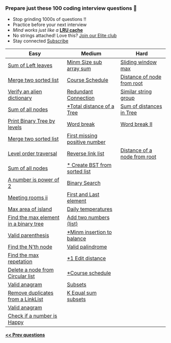 ### Prepare just these 100 coding interview questions &#x1F4D6;

- Stop grinding 1000s of questions !!
- Practice before your next interview
- *Mind works just like a* <a href="/articles/engineering/ds/lru_cache" target="_blank">**LRU cache**</a>
- No strings attached! Love this? [Join our Elite club](/publish)
- Stay connected <a href="https://www.youtube.com/c/InterviewDose" target="_blank">Subscribe</a>

<table class="table">
  <thead>
    <tr>
      <th scope="col">Easy</th>
      <th scope="col">Medium</th>
      <th scope="col">Hard</th>
    </tr>
  </thead>
  <tbody>
    <tr>
      <td>
        <a href="https://youtube.com/embed/jZ5Vi2w1WUo" target="_blank">Sum of Left leaves</a>
        <a href="/articles/engineering/ds/binary_trees" target="_blank" style="background">
          <i class="fa-regular fa-note-sticky" style="color: black;"></i>
        </a>
      </td>
      <td><a href="https://youtube.com/embed/HGnHfU3cHc8" target="_blank">Minm Size sub array sum</a></td>
      <td><a href="https://youtube.com/embed/CynfIgY6Aek" target="_blank">Sliding window max</a></td>
    </tr>
    <tr>
      <td><a href="https://youtube.com/embed/v=9D2V-IUSH0g" target="_blank">Merge two sorted list</a></td>
      <td><a href="https://youtube.com/embed/N4jQQPg1tvA" target="_blank">Course Schedule</a>
        <a href="/articles/engineering/ds/topological_sorting" target="_blank" style="background">
          <i class="fa-regular fa-note-sticky" style="color: black;"></i>
        </a>
      </td>
      <td>
        <a href="https://youtube.com/embed/0EjPBPRLyjE" target="_blank">Distance of node from root</a>
        <a href="/articles/engineering/ds/binary_trees" style="background">
          <i class="fa-regular fa-note-sticky" style="color: black;"></i>
        </a>
      </td>
    </tr>
    <tr>
      <td><a href="https://youtube.com/embed/i3B5RYe0J0E" target="_blank">Verify an alien dictionary</a></td>
      <td><a href="https://youtube.com/embed/MdI6sXCAiso?start=19" target="_blank">Redundant Connection</a></td>
      <td><a href="https://youtube.com/embed/WuBTG71yOek" target="_blank">Similar string group</a></td>
    </tr>
    <tr>
      <td><a href="https://youtube.com/embed/ThQstg4Ik2E" target="_blank">Sum of all nodes</a></td>
      <td>
          <a href="https://youtube.com/embed/0EjPBPRLyjE?start=4" target="_blank">*Total distance of a Tree</a>
          <a href="/articles/engineering/ds/binary_trees" target="_blank" style="background">
          <i class="fa-regular fa-note-sticky" style="color: black;"></i>
          </a>
      </td>
      <td>
        <a href="https://youtube.com/embed/_KAjEdomX7M" target="_blank">Sum of distances in Tree</a>
        <a href="/articles/engineering/ds/binary_trees" target="_blank" style="background">
          <i class="fa-regular fa-note-sticky" style="color: black;"></i>
        </a>
      </td>
    </tr>
    <tr>
      <td>
        <a href="https://youtube.com/embed/0C8nLoIQvfA" target="_blank">Print Binary Tree by levels</a>
        <a href="/articles/engineering/ds/binary_trees" target="_blank" style="background">
          <i class="fa-regular fa-note-sticky" style="color: black;"></i>
        </a>
      </td>
      <td>
        <a href="https://youtube.com/embed/eDsc4Mce0LQ?start=20" target="_blank">Word break</a>
      </td>
      <td><a href="https://youtube.com/embed/HLOwaCIN3S4" target="_blank">Word break II</a></td>
    </tr>
    <tr>
      <td><a href="https://youtube.com/embed/v=9D2V-IUSH0g" target="_blank">Merge two sorted list</a></td>
      <td><a href="https://youtu.be/ToKrvskQ15s" target="_blank">First missing positive number</a></td>
    </tr>
    <tr>
      <td>
        <a href="https://youtube.com/embed/9hGwYdjcfRU" target="_blank">Level order traversal</a>
        <a href="/articles/engineering/ds/binary_trees" target="_blank" style="background">
          <i class="fa-regular fa-note-sticky" style="color: black;"></i>
        </a>
      </td>
      <td>
        <a href="https://youtube.com/embed/HmZSrU21lrQ?start=39" target="_blank">Reverse link list</a>
      </td>
      <td>
        <a href="https://youtube.com/embed/W0PTd05dZJQ" target="_blank">Distance of a node from root</a>
        <a href="/articles/engineering/ds/binary_trees" target="_blank" style="background">
          <i class="fa-regular fa-note-sticky" style="color: black;"></i>
        </a>
      </td>
    </tr>
    <tr>
      <td>
        <a href="https://youtube.com/embed/ThQstg4Ik2E" target="_blank">Sum of all nodes</a>
        <a href="/articles/engineering/ds/binary_trees" target="_blank" style="background">
          <i class="fa-regular fa-note-sticky" style="color: black;"></i>
        </a>
      </td>
      <td>
        <a href="https://youtube.com/embed/4baFHiSEkgg?end=1704" target="_blank">* Create BST from sorted list</a>
      </td>
    </tr>
    <tr>
      <td>
        <a href="https://youtube.com/embed/17tZD-BIEcI" target="_blank">A number is power of 2</a>
        <a href="/articles/engineering/ds/binary_search" target="_blank" style="background">
          <i class="fa-regular fa-note-sticky" style="color: black;"></i>
        </a>
      </td>
      <td>
        <a href="https://youtube.com/embed/I6viYY0mS6I?start=581" target="_blank">Binary Search</a>
        <a href="/articles/engineering/ds/binary_search" target="_blank" style="background">
          <i class="fa-solid fa-note-sticky" style="color: #FFD43B;"></i>
        </a>
      </td>
    </tr>
    <tr>
      <td>
        <a href="https://youtube.com/embed/Mfd3EDnJejY" target="_blank">Meeting rooms ii</a>
        <a href="/articles/engineering/ds/meeting_intervals" target="_blank" style="background">
          <i class="fa-regular fa-note-sticky" style="color: #FFD43B;"></i>
        </a>
      </td>
      <td>
        <a href="https://interviewdose.com/i/articles/engineering/ds/binary_search" target="_blank">First and Last element</a>
        <a href="/articles/engineering/ds/binary_search" target="_blank" style="background">
          <i class="fa-regular fa-note-sticky" style="color: black;"></i>
        </a>
      </td>
    </tr>
    <tr>
      <td><a href="https://youtube.com/embed/74Mln2rZO30" target="_blank">Max area of island</a></td>
      <td><a href="https://youtube.com/embed/cQRBzejYzEo" target="_blank">Daily temperatures</a></td>
    </tr>
    <tr>
      <td>
        <a href="https://youtube.com/embed/Wrjg_nKEbzw" target="_blank">Find the max element in a binary tree</a>
        <a href="/articles/engineering/ds/binary_trees" target="_blank" style="background">
          <i class="fa-regular fa-note-sticky" style="color: black;"></i>
        </a>
      </td>
      <td><a href="https://youtube.com/embed/JcUj2X-gLrA?start=74" target="_blank">Add two numbers (list)</a></td>
    </tr>
    <tr>
      <td>
        <a href="https://youtube.com/embed/VWGk_Mo_gRU" target="_blank">Valid parenthesis</a>
        <a href="/articles/engineering/ds/balanced_brackets" target="_blank" style="background">
          <i class="fa-regular fa-note-sticky" style="color: black;"></i>
        </a>
      </td>
      <td><a href="https://youtube.com/embed/LScsC-C5gvg" target="_blank">*Minm insertion to balance</a></td>
    </tr>
    <tr>
      <td><a href="https://youtube.com/embed/G78_qD2C3Gc" target="_blank">Find the N'th node</a></td>
      <td><a href="https://youtube.com/embed/-dbtvD0GkcE?start=350" target="_blank">Valid palindrome</a></td>
    </tr>
    <tr>
      <td><a href="https://youtube.com/embed/YlIHZNUnwNY" target="_blank">Find the max repetation</a></td>
      <td><a href="https://youtube.com/embed/zb4Mw_FFBaA" target="_blank">*1 Edit distance</a></td>
    </tr>
    <tr>
      <td><a href="https://youtube.com/embed/xeMzm4sWtTs" target="_blank">Delete a node from Circular list</a></td>
      <td><a href="https://youtube.com/embed/N4jQQPg1tvA" target="_blank">*Course schedule</a>
        <a href="/articles/engineering/ds/topological_sorting" target="_blank" style="background">
          <i class="fa-regular fa-note-sticky" style="color: black;"></i>
        </a>
      </td>
    </tr>
    <tr>
      <td><a href="https://youtube.com/embed/4RCk18Y4zZw" target="_blank">Valid anagram</a></td>
      <td><a href="https://youtube.com/embed/-UhqRVFnwOY" target="_blank">Subsets</a></td>
    </tr>
    <tr>
      <td><a href="https://youtube.com/embed/wSqjf01vBZ4" target="_blank">Remove duplicates from a LinkList</a></td>
      <td><a href="https://youtube.com/embed/siNWNRgtlEk" target="_blank">K Equal sum subsets</a></td>
    </tr>
    <tr>
      <td><a href="https://youtube.com/embed/4RCk18Y4zZw" target="_blank">Valid anagram</a></td>
    </tr>
    <td><a href="https://youtube.com/embed/ZTD9Zb2BwC4" target="_blank">Check if a number is Happy</a></td>
  </tbody>
</table>

[**<< Prev questions**](/#questions)
